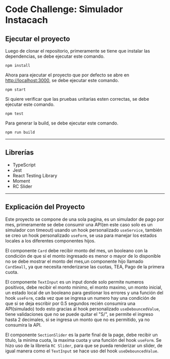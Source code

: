 # Code Challenge: Simulador Instacach

## Ejecutar el proyecto

Luego de clonar el repositorio, primeramente se tiene que instalar las dependencias, se debe ejecutar este comando.

    npm install

Ahora para ejecutar el proyecto que por defecto se abre en [http://localhost:3000](http://localhost:3000), se debe ejecutar este comando.

    npm start

Si quiere verificar que las pruebas unitarias esten correctas, se debe ejecutar este comando.

    npm test

Para generar la build, se debe ejecutar este comando.

    npm run build

---

## Librerías

- TypeScript
- Jest
- React Testing Library
- Moment
- RC Slider

---

## Explicación del Proyecto

Este proyecto se compone de una sola pagina, es un simulador de pago por mes, primeramente se debe consumir una API(en este caso solo es un simulador con timeout) usando un hook personalizado `useService`, también se creo un hook personalizado `useForm`, se usa para manejar los estados locales a los diferentes componentes hijos.

El componente `Card` debe recibir monto del mes, un booleano con la condición de que si el monto ingresado es menor o mayor de lo disponible no se debe mostrar el monto del mes,un componente hijo llamado `CardSmall`, ya que necesita renderizarse las cuotas, TEA, Pago de la primera cuota.

El componente `TextInput` es un input donde solo permite numeros positivos, debe recibir el monto minimo, el monto maximo, un monto inicial, un estado local de un booleano para gestionar los errores y una función del hook `useForm`, cada vez que se ingresa un numero hay una condición de que si se deja escribir por 0.5 segundos recién consumira una API(simulado) todo esto gracias al hook personalizado `useDebouncedValue`, tiene validaciones que no se puede quitar el "S/", se permite el ingreso hasta 2 decimales, si se ingresa un monto que no es permitido, ya no consumira la API.

El componente `SectionSlider` es la parte final de la page, debe recibir un titulo, la minima cuota, la maxima cuota y una función del hook `useForm`. Se hizo uso de la líbreria `RC Slider`, para que se pueda renderizar un slider, de igual manera como el `TextInput` se hace uso del hook `useDebouncedValue`.
